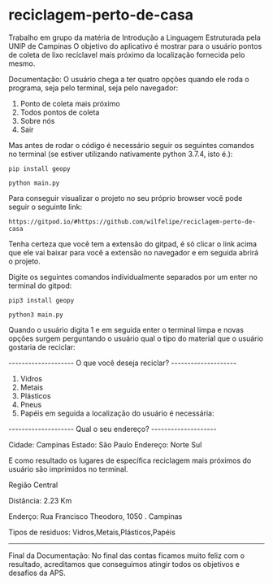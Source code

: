 # reciclagem-perto-de-casa
Trabalho em grupo da matéria de Introdução a Linguagem Estruturada pela UNIP de Campinas
O objetivo do aplicativo é mostrar para o usuário pontos de coleta de lixo recíclavel mais próximo da localização fornecida pelo mesmo.

Documentação: O usuário chega a ter quatro opções quando ele roda o programa, seja pelo terminal, seja pelo navegador:
1. Ponto de coleta mais próximo
2. Todos pontos de coleta
3. Sobre nós
4. Sair

 Mas antes de rodar o código é necessário seguir os seguintes comandos no terminal (se estiver utilizando nativamente python 3.7.4, isto é.):

	pip install geopy

	python main.py

Para conseguir visualizar o projeto no seu próprio browser você pode seguir o seguinte link:

	https://gitpod.io/#https://github.com/wilfelipe/reciclagem-perto-de-casa
	
Tenha certeza que você tem a extensão do gitpad, é só clicar o link acima que ele vai baixar para você a extensão no navegador e em seguida abrirá o projeto.

Digite os seguintes comandos individualmente separados por um enter no terminal do gitpod:

	pip3 install geopy

	python3 main.py

Quando o usuário digita 1 e em seguida enter o terminal limpa e novas opções surgem perguntando o usuário qual o tipo do material que o usuário gostaria de reciclar:
	
-------------------- O que você deseja reciclar? --------------------

1. Vidros
2. Metais
3. Plásticos
4. Pneus
5. Papéis 
em seguida a localização do usuário é necessária:

-------------------- Qual o seu endereço? --------------------

Cidade: Campinas
Estado: São Paulo
Endereço: Norte Sul

E como resultado os lugares de específica reciclagem mais próximos do usuário são imprimidos no terminal.

Região Central


Distância:  2.23 Km


Enderço:  Rua Francisco Theodoro, 1050 . Campinas


Tipos de residuos:  Vidros,Metais,Plásticos,Papéis


---------------------------

Final da Documentação: No final das contas ficamos muito feliz com o resultado, acreditamos que conseguimos atingir todos os objetivos e desafios da APS.

